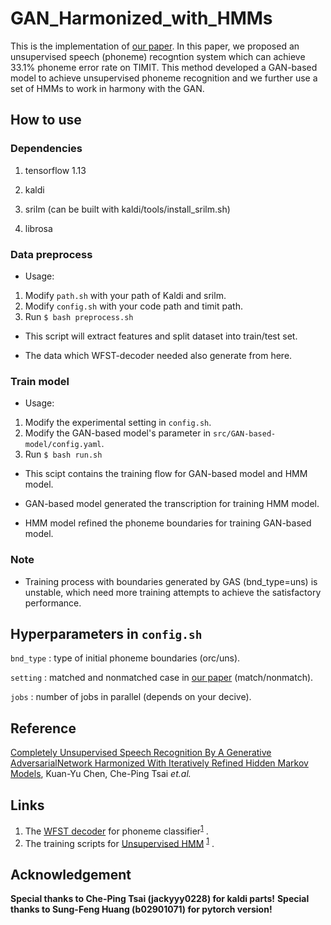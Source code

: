 # GAN_Harmonized_with_HMMs

This is the implementation of [our paper](https://arxiv.org/abs/1904.04100). In this paper, we proposed an unsupervised speech (phoneme) recogntion system which can achieve 33.1% phoneme error rate on TIMIT.
This method developed a GAN-based model to achieve unsupervised phoneme recognition and we further use a set of HMMs to work in harmony with the GAN.

## How to use

### Dependencies
1. tensorflow 1.13

2. kaldi

3. srilm (can be built with kaldi/tools/install_srilm.sh)

4. librosa

### Data preprocess
- Usage:

1. Modify `path.sh` with your path of Kaldi and srilm.
2. Modify `config.sh` with your code path and timit path.
3. Run `$ bash preprocess.sh`

- This script will extract features and split dataset into train/test set.

- The data which WFST-decoder needed also generate from here.

### Train model
- Usage:

1. Modify the experimental setting in `config.sh`.
2. Modify the GAN-based model's parameter in `src/GAN-based-model/config.yaml`.
2. Run `$ bash run.sh`

- This scipt contains the training flow for GAN-based model and HMM model.

- GAN-based model generated the transcription for training HMM model.

- HMM model refined the phoneme boundaries for training GAN-based model.

### Note
- Training process with boundaries generated by GAS (bnd_type=uns) is unstable, which need more training attempts to achieve the satisfactory performance.

## Hyperparameters in `config.sh`
`bnd_type` : type of initial phoneme boundaries (orc/uns).

`setting` : matched and nonmatched case in [our paper](https://arxiv.org/abs/1904.04100) (match/nonmatch).

`jobs` : number of jobs in parallel (depends on your decive).

## Reference
[Completely Unsupervised Speech Recognition By A Generative AdversarialNetwork Harmonized With Iteratively Refined Hidden Markov Models](https://arxiv.org/abs/1904.04100),  Kuan-Yu Chen, Che-Ping Tsai *et.al.*

## Links 
1.  The [WFST decoder](https://github.com/jackyyy0228/WFST-decoder-for-phoneme-posterior) for phoneme classifier<sup>[1](#Reference)</sup> .
2.  The training scripts for [Unsupervised HMM](https://github.com/jackyyy0228/Unsupervised_HMM) <sup>[1](#Reference)</sup> .

## Acknowledgement
**Special thanks to Che-Ping Tsai (jackyyy0228) for kaldi parts!**
**Special thanks to Sung-Feng Huang (b02901071) for pytorch version!**


